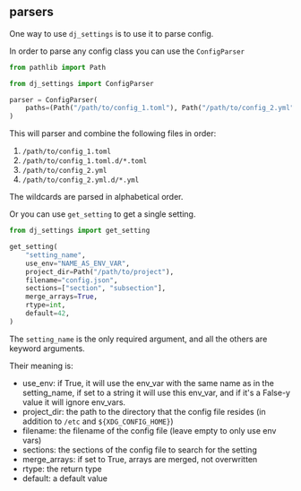 ## parsers

One way to use `dj_settings` is to use it to parse config.

In order to parse any config class you can use the `ConfigParser`

```python
from pathlib import Path

from dj_settings import ConfigParser

parser = ConfigParser(
    paths=(Path("/path/to/config_1.toml"), Path("/path/to/config_2.yml")),
)
```

This will parser and combine the following files in order:

1. `/path/to/config_1.toml`
2. `/path/to/config_1.toml.d/*.toml`
3. `/path/to/config_2.yml`
4. `/path/to/config_2.yml.d/*.yml`

The wildcards are parsed in alphabetical order.

Or you can use `get_setting` to get a single setting.

```python
from dj_settings import get_setting

get_setting(
    "setting_name",
    use_env="NAME_AS_ENV_VAR",
    project_dir=Path("/path/to/project"),
    filename="config.json",
    sections=["section", "subsection"],
    merge_arrays=True,
    rtype=int,
    default=42,
)
```

The `setting_name` is the only required argument, and all the others are keyword arguments.

Their meaning is:

-   use_env: if True, it will use the env_var with the same name as in the setting_name,
    if set to a string it will use this env_var,
    and if it's a False-y value it will ignore env_vars.
-   project_dir: the path to the directory that the config file resides
    (in addition to `/etc` and `${XDG_CONFIG_HOME}`)
-   filename: the filename of the config file (leave empty to only use env vars)
-   sections: the sections of the config file to search for the setting
-   merge_arrays: if set to True, arrays are merged, not overwritten
-   rtype: the return type
-   default: a default value
